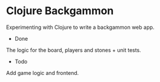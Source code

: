 Clojure Backgammon
==================

Experimenting with Clojure to write a backgammon web app.

* Done

The logic for the board, players and stones + unit tests.

* Todo

Add game logic and frontend.


